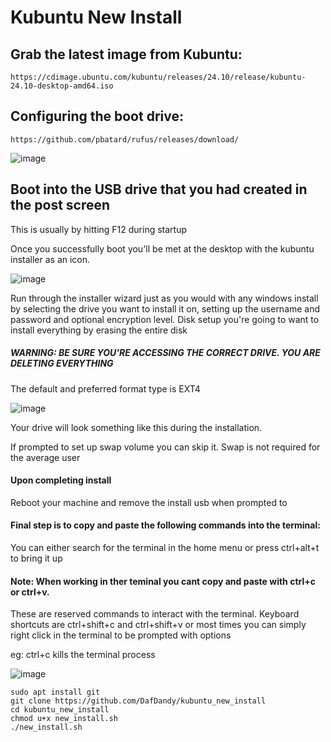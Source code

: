 # Kubuntu New Install
## Grab the latest image from Kubuntu:
	https://cdimage.ubuntu.com/kubuntu/releases/24.10/release/kubuntu-24.10-desktop-amd64.iso


## Configuring the boot drive:
	https://github.com/pbatard/rufus/releases/download/
	
![image](https://github.com/DafDandy/ubuntu_new_install/assets/102477185/c1283ff2-7726-47eb-a9d1-4e24ff2aebec)


## Boot into the USB drive that you had created in the post screen

This is usually by hitting F12 during startup

Once you successfully boot you'll be met at the desktop with the kubuntu installer as an icon. 

![image](https://github.com/user-attachments/assets/70b8e06d-f538-4675-a0fa-9530f4ba1824)


Run through the installer wizard just as you would with any windows install by selecting the drive you want to install it on, setting up the username and password and optional encryption level.
Disk setup you're going to want to install everything by erasing the entire disk

##### WARNING: BE SURE YOU'RE ACCESSING THE CORRECT DRIVE. YOU ARE DELETING EVERYTHING

The default and preferred format type is EXT4

![image](https://github.com/user-attachments/assets/2d7f4e52-a3ad-4425-bc3a-caf9224408a1)

Your drive will look something like this during the installation.

If prompted to set up swap volume you can skip it. Swap is not required for the average user


#### Upon completing install

Reboot your machine and remove the install usb when prompted to


#### Final step is to copy and paste the following commands into the terminal:

You can either search for the terminal in the home menu or press ctrl+alt+t to bring it up

#### Note: When working in ther teminal you cant copy and paste with ctrl+c or ctrl+v. 
These are reserved commands to interact with the terminal. 
Keyboard shortcuts are ctrl+shift+c and ctrl+shift+v or most times you can simply right click in the terminal to be prompted with options

eg: ctrl+c kills the terminal process 

![image](https://github.com/user-attachments/assets/8307c119-da38-44c3-8dae-a3b32d6641c8)

	sudo apt install git
	git clone https://github.com/DafDandy/kubuntu_new_install
	cd kubuntu_new_install
	chmod u+x new_install.sh
	./new_install.sh
